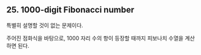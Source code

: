 ## 25. 1000-digit Fibonacci number

특별히 설명할 것이 없는 문제이다.

주어진 점화식을 바탕으로, 1000 자리 수의 항이 등장할 때까지 피보나치 수열을 계산하면 된다.
